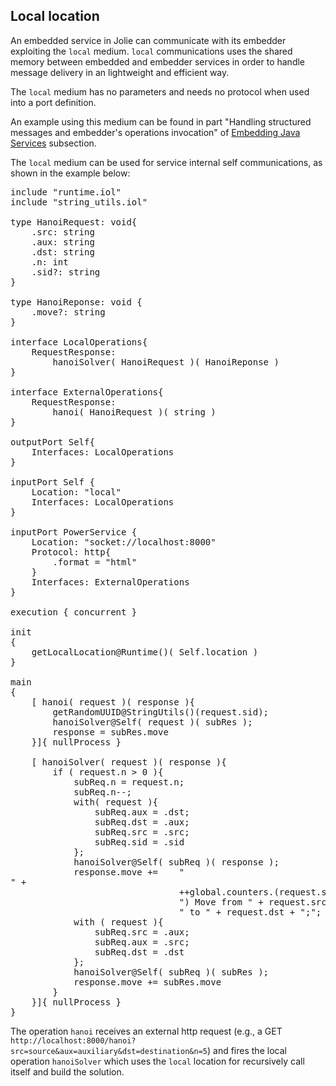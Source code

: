 ## Local location

An embedded service in Jolie can communicate with its embedder exploiting the `local` medium. `local` communications uses the shared memory between embedded and embedder services in order to handle message delivery in an lightweight and efficient way.

The `local` medium has no parameters and needs no protocol when used into a port definition.

An example using this medium can be found in part "Handling structured messages and embedder's operations invocation" of [Embedding Java Services](architectural_composition/embedding_java.html) subsection.

The `local` medium can be used for service internal self communications, as shown in the example below:

<pre class="code">
include "runtime.iol"
include "string_utils.iol"

type HanoiRequest: void{
	.src: string
	.aux: string
	.dst: string
	.n: int
	.sid?: string
}

type HanoiReponse: void {
	.move?: string
}

interface LocalOperations{
	RequestResponse:
		hanoiSolver( HanoiRequest )( HanoiReponse )
}

interface ExternalOperations{
	RequestResponse:
		hanoi( HanoiRequest )( string )
}

outputPort Self{
	Interfaces: LocalOperations
}

inputPort Self {
	Location: "local"
	Interfaces: LocalOperations
}

inputPort PowerService {
	Location: "socket://localhost:8000"
	Protocol: http{
		.format = "html"
	}
	Interfaces: ExternalOperations
}

execution { concurrent }

init
{
	getLocalLocation@Runtime()( Self.location )
}

main
{
	[ hanoi( request )( response ){
		getRandomUUID@StringUtils()(request.sid);
		hanoiSolver@Self( request )( subRes );
		response = subRes.move
	}]{ nullProcess }

	[ hanoiSolver( request )( response ){
		if ( request.n > 0 ){
			subReq.n = request.n;
			subReq.n--;
			with( request ){
				subReq.aux = .dst;
				subReq.dst = .aux;
				subReq.src = .src;
				subReq.sid = .sid
			};
			hanoiSolver@Self( subReq )( response );
			response.move += 	"<br>" + 
								++global.counters.(request.sid) + 
								") Move from " + request.src +
								" to " + request.dst + ";";
			with ( request ){
				subReq.src = .aux;
				subReq.aux = .src;
				subReq.dst = .dst
			};
			hanoiSolver@Self( subReq )( subRes );
			response.move += subRes.move
		}
	}]{ nullProcess }
}
</pre>

The operation `hanoi` receives an external http request (e.g., a GET `http://localhost:8000/hanoi?src=source&aux=auxiliary&dst=destination&n=5`) and fires the local operation `hanoiSolver` which uses the `local` location for recursively call itself and build the solution.